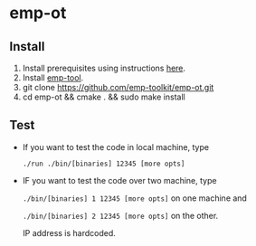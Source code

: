 # emp-ot

## Install

1. Install prerequisites using instructions [here](https://github.com/emp-toolkit/emp-readme).
2. Install [emp-tool](https://github.com/emp-toolkit/emp-tool).
2. git clone https://github.com/emp-toolkit/emp-ot.git
3. cd emp-ot && cmake . && sudo make install

## Test

* If you want to test the code in local machine, type

   `./run ./bin/[binaries] 12345 [more opts]`
* IF you want to test the code over two machine, type

  `./bin/[binaries] 1 12345 [more opts]` on one machine and 
  
  `./bin/[binaries] 2 12345 [more opts]` on the other.
  
  IP address is hardcoded.
